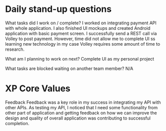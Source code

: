 # Daily stand-up questions
What tasks did I work on / complete? I worked on integrating payment API with whole application. I also finished UI mockups and created Android application with basic payment screen. I successfully send a REST call via Volley to post payment. However, time did not allow me to complete UI ss learning new technology in my case Volley requires some amount of time to research. 

What am I planning to work on next? Complete UI  as my personal project

What tasks are blocked waiting on another team member?
 N/A

# XP Core Values
Feedback 
Feedback was a key role in my success in integrating my API with other APIs.  As testing my API, I noticed 
that I need some functionality from other part of application and getting feedback on how we can
improve the design and quality of overall application was contributing to successful completion.
